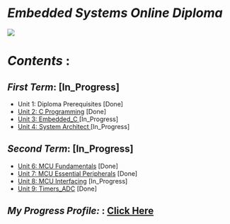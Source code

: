 # ***Embedded Systems Online Diploma***
![](https://user-images.githubusercontent.com/83795307/162638319-c9e93310-1390-4fad-8d5b-cbdae029b137.jpg)

# ***Contents*** :

## ***First Term***: [In_Progress]

- Unit 1: Diploma Prerequisites [Done]
- [Unit 2: C Programming](https://github.com/alaawahba13/MasterEmbeddedSystems/tree/main/unit2_c) [Done] 
- [Unit 3: Embedded_C ](https://github.com/alaawahba13/MasterEmbeddedSystems/tree/main/unit3_EmbeddedC) [In_Progress]
- [Unit 4: System Architect ](https://github.com/alaawahba13/MasterEmbeddedSystems/tree/main/unit4_SystemArchitect) [In_Progress] 
## ***Second Term***: [In_Progress]

- [Unit 6: MCU Fundamentals](https://github.com/alaawahba13/MasterEmbeddedSystems/tree/main/unit6_MCUFundmentals) [Done] 
- [Unit 7: MCU Essential Peripherals](https://github.com/alaawahba13/MasterEmbeddedSystems/tree/main/unit7_GPIO) [Done] 
- [Unit 8: MCU Interfacing](https://github.com/alaawahba13/MasterEmbeddedSystems/tree/main/unit8_Interfacing) [In_Progress] 
- [Unit 9: Timers_ADC](https://github.com/alaawahba13/MasterEmbeddedSystems/tree/main/unit9_timers_adc) [Done] 


## ***My Progress Profile:*** : [Click Here](https://www.learn-in-depth.com/online-diploma/alaawahbaa13%40gmail.com)
